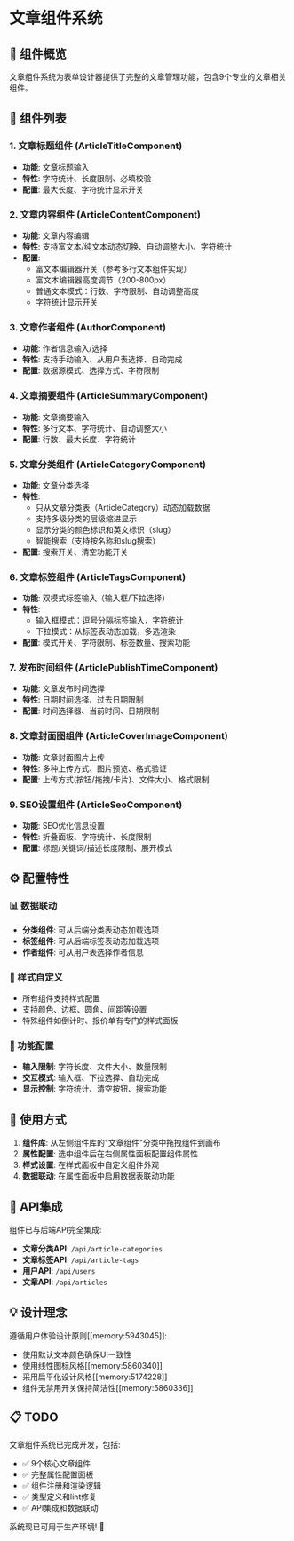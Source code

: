 # 文章组件系统

## 📝 组件概览

文章组件系统为表单设计器提供了完整的文章管理功能，包含9个专业的文章相关组件。

## 🎯 组件列表

### 1. 文章标题组件 (ArticleTitleComponent)
- **功能**: 文章标题输入
- **特性**: 字符统计、长度限制、必填校验
- **配置**: 最大长度、字符统计显示开关

### 2. 文章内容组件 (ArticleContentComponent) 
- **功能**: 文章内容编辑
- **特性**: 支持富文本/纯文本动态切换、自动调整大小、字符统计
- **配置**: 
  - 富文本编辑器开关（参考多行文本组件实现）
  - 富文本编辑器高度调节（200-800px）
  - 普通文本模式：行数、字符限制、自动调整高度
  - 字符统计显示开关

### 3. 文章作者组件 (AuthorComponent)
- **功能**: 作者信息输入/选择
- **特性**: 支持手动输入、从用户表选择、自动完成
- **配置**: 数据源模式、选择方式、字符限制

### 4. 文章摘要组件 (ArticleSummaryComponent)
- **功能**: 文章摘要输入
- **特性**: 多行文本、字符统计、自动调整大小
- **配置**: 行数、最大长度、字符统计

### 5. 文章分类组件 (ArticleCategoryComponent)
- **功能**: 文章分类选择
- **特性**: 
  - 只从文章分类表（ArticleCategory）动态加载数据
  - 支持多级分类的层级缩进显示
  - 显示分类的颜色标识和英文标识（slug）
  - 智能搜索（支持按名称和slug搜索）
- **配置**: 搜索开关、清空功能开关

### 6. 文章标签组件 (ArticleTagsComponent)
- **功能**: 双模式标签输入（输入框/下拉选择）
- **特性**: 
  - 输入框模式：逗号分隔标签输入，字符统计
  - 下拉模式：从标签表动态加载，多选渲染
- **配置**: 模式开关、字符限制、标签数量、搜索功能

### 7. 发布时间组件 (ArticlePublishTimeComponent)
- **功能**: 文章发布时间选择
- **特性**: 日期时间选择、过去日期限制
- **配置**: 时间选择器、当前时间、日期限制

### 8. 文章封面图组件 (ArticleCoverImageComponent)
- **功能**: 文章封面图片上传
- **特性**: 多种上传方式、图片预览、格式验证
- **配置**: 上传方式(按钮/拖拽/卡片)、文件大小、格式限制

### 9. SEO设置组件 (ArticleSeoComponent)
- **功能**: SEO优化信息设置
- **特性**: 折叠面板、字符统计、长度限制
- **配置**: 标题/关键词/描述长度限制、展开模式

## ⚙️ 配置特性

### 📊 数据联动
- **分类组件**: 可从后端分类表动态加载选项
- **标签组件**: 可从后端标签表动态加载选项  
- **作者组件**: 可从用户表选择作者信息

### 🎨 样式自定义
- 所有组件支持样式配置
- 支持颜色、边框、圆角、间距等设置
- 特殊组件如倒计时、报价单有专门的样式面板

### 🔧 功能配置
- **输入限制**: 字符长度、文件大小、数量限制
- **交互模式**: 输入框、下拉选择、自动完成
- **显示控制**: 字符统计、清空按钮、搜索功能

## 🚀 使用方式

1. **组件库**: 从左侧组件库的"文章组件"分类中拖拽组件到画布
2. **属性配置**: 选中组件后在右侧属性面板配置组件属性
3. **样式设置**: 在样式面板中自定义组件外观
4. **数据联动**: 在属性面板中启用数据表联动功能

## 🔗 API集成

组件已与后端API完全集成:
- **文章分类API**: `/api/article-categories`
- **文章标签API**: `/api/article-tags`  
- **用户API**: `/api/users`
- **文章API**: `/api/articles`

## 💡 设计理念

遵循用户体验设计原则[[memory:5943045]]:
- 使用默认文本颜色确保UI一致性
- 使用线性图标风格[[memory:5860340]]
- 采用扁平化设计风格[[memory:5174228]]
- 组件无禁用开关保持简洁性[[memory:5860336]]

## 📋 TODO

文章组件系统已完成开发，包括:
- ✅ 9个核心文章组件
- ✅ 完整属性配置面板
- ✅ 组件注册和渲染逻辑
- ✅ 类型定义和lint修复
- ✅ API集成和数据联动

系统现已可用于生产环境! 🎉
